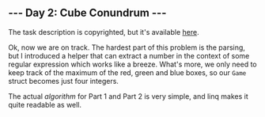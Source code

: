 ## --- Day 2: Cube Conundrum ---
The task description is copyrighted, but it's available [here](https://adventofcode.com/2023/day/2).

Ok, now we are on track. The hardest part of this problem is the parsing, but I introduced a helper that can extract a number in the context of some regular expression which works like a breeze. What's more, we only need to keep track of the maximum of the red, green and blue boxes, so our `Game` struct becomes just four integers.

The actual _algorithm_ for Part 1 and Part 2 is very simple, and linq makes it quite readable as well.
